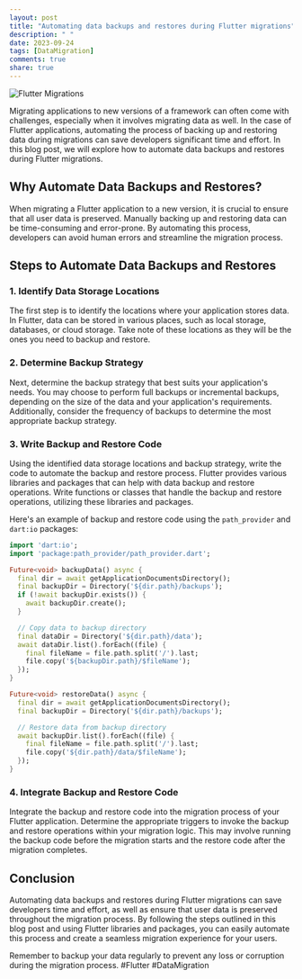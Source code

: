 ```yaml
---
layout: post
title: "Automating data backups and restores during Flutter migrations"
description: " "
date: 2023-09-24
tags: [DataMigration]
comments: true
share: true
---
```


![Flutter Migrations](https://example.com/image.png)

Migrating applications to new versions of a framework can often come with challenges, especially when it involves migrating data as well. In the case of Flutter applications, automating the process of backing up and restoring data during migrations can save developers significant time and effort. In this blog post, we will explore how to automate data backups and restores during Flutter migrations.

## Why Automate Data Backups and Restores?

When migrating a Flutter application to a new version, it is crucial to ensure that all user data is preserved. Manually backing up and restoring data can be time-consuming and error-prone. By automating this process, developers can avoid human errors and streamline the migration process.

## Steps to Automate Data Backups and Restores

### 1. Identify Data Storage Locations

The first step is to identify the locations where your application stores data. In Flutter, data can be stored in various places, such as local storage, databases, or cloud storage. Take note of these locations as they will be the ones you need to backup and restore.

### 2. Determine Backup Strategy

Next, determine the backup strategy that best suits your application's needs. You may choose to perform full backups or incremental backups, depending on the size of the data and your application's requirements. Additionally, consider the frequency of backups to determine the most appropriate backup strategy.

### 3. Write Backup and Restore Code

Using the identified data storage locations and backup strategy, write the code to automate the backup and restore process. Flutter provides various libraries and packages that can help with data backup and restore operations. Write functions or classes that handle the backup and restore operations, utilizing these libraries and packages.

Here's an example of backup and restore code using the `path_provider` and `dart:io` packages:

```dart
import 'dart:io';
import 'package:path_provider/path_provider.dart';

Future<void> backupData() async {
  final dir = await getApplicationDocumentsDirectory();
  final backupDir = Directory('${dir.path}/backups');
  if (!await backupDir.exists()) {
    await backupDir.create();
  }

  // Copy data to backup directory
  final dataDir = Directory('${dir.path}/data');
  await dataDir.list().forEach((file) {
    final fileName = file.path.split('/').last;
    file.copy('${backupDir.path}/$fileName');
  });
}

Future<void> restoreData() async {
  final dir = await getApplicationDocumentsDirectory();
  final backupDir = Directory('${dir.path}/backups');

  // Restore data from backup directory
  await backupDir.list().forEach((file) {
    final fileName = file.path.split('/').last;
    file.copy('${dir.path}/data/$fileName');
  });
}
```

### 4. Integrate Backup and Restore Code

Integrate the backup and restore code into the migration process of your Flutter application. Determine the appropriate triggers to invoke the backup and restore operations within your migration logic. This may involve running the backup code before the migration starts and the restore code after the migration completes.

## Conclusion

Automating data backups and restores during Flutter migrations can save developers time and effort, as well as ensure that user data is preserved throughout the migration process. By following the steps outlined in this blog post and using Flutter libraries and packages, you can easily automate this process and create a seamless migration experience for your users.

Remember to backup your data regularly to prevent any loss or corruption during the migration process. #Flutter #DataMigration